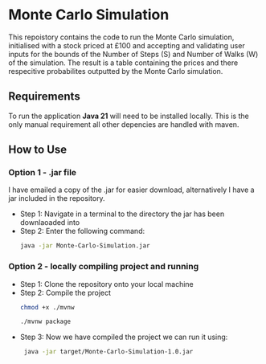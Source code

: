# Monte Carlo Simulation
This repoistory contains the code to run the Monte Carlo simulation, initialised with a stock priced at £100 and accepting and validating user inputs for the bounds of the Number of Steps (S) and Number of Walks (W) of the simulation. The result is a table containing the prices and there respecitive probabilites outputted by the Monte Carlo simulation.

## Requirements
To run the application <b>Java 21</b> will need to be installed locally. This is the only manual requirement all other depencies are handled with maven.

## How to Use
### Option 1 - .jar file
  I have emailed a copy of the .jar for easier download, alternatively I have a jar included in the repository.
  - Step 1: Navigate in a terminal to the directory the jar has been downlaoaded into
  - Step 2: Enter the following command:
    ``` bash
    java -jar Monte-Carlo-Simulation.jar
    ```

### Option 2 - locally compiling project and running
  - Step 1: Clone the repository onto your local machine
  - Step 2: Compile the project
    ```bash
    chmod +x ./mvnw
    ```
    ```bash
    ./mvnw package
    ```
  - Step 3: Now we have compiled the project we can run it using:
    ```bash
     java -jar target/Monte-Carlo-Simulation-1.0.jar
    ```
